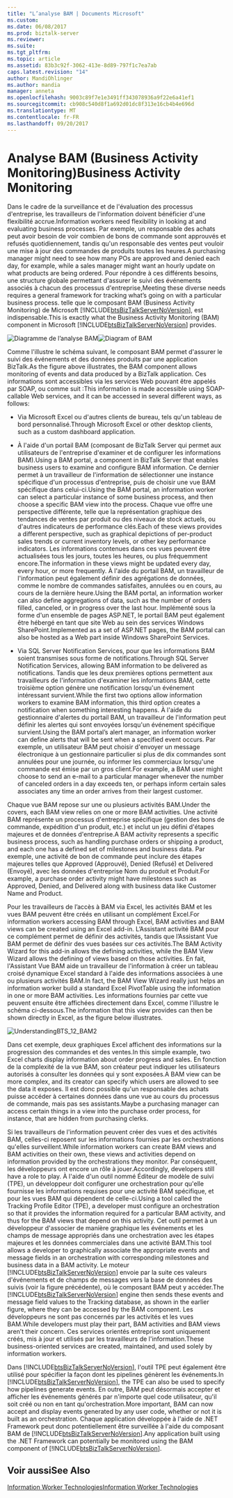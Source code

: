 ```yaml
---
title: "L’analyse BAM | Documents Microsoft"
ms.custom: 
ms.date: 06/08/2017
ms.prod: biztalk-server
ms.reviewer: 
ms.suite: 
ms.tgt_pltfrm: 
ms.topic: article
ms.assetid: 83b3c92f-3062-413e-8d89-797f1c7ea7ab
caps.latest.revision: "14"
author: MandiOhlinger
ms.author: mandia
manager: anneta
ms.openlocfilehash: 9003c89f7e1e3491ff343078936a9f22e6a41ef1
ms.sourcegitcommit: cb908c540d8f1a692d01dc8f313e16cb4b4e696d
ms.translationtype: MT
ms.contentlocale: fr-FR
ms.lasthandoff: 09/20/2017
---
```

# <a name="business-activity-monitoring"></a><span data-ttu-id="7db29-102">Analyse BAM (Business Activity Monitoring)</span><span class="sxs-lookup"><span data-stu-id="7db29-102">Business Activity Monitoring</span></span>
<span data-ttu-id="7db29-103">Dans le cadre de la surveillance et de l'évaluation des processus d'entreprise, les travailleurs de l'information doivent bénéficier d'une flexibilité accrue.</span><span class="sxs-lookup"><span data-stu-id="7db29-103">Information workers need flexibility in looking at and evaluating business processes.</span></span> <span data-ttu-id="7db29-104">Par exemple, un responsable des achats peut avoir besoin de voir combien de bons de commande sont approuvés et refusés quotidiennement, tandis qu'un responsable des ventes peut vouloir une mise à jour des commandes de produits toutes les heures.</span><span class="sxs-lookup"><span data-stu-id="7db29-104">A purchasing manager might need to see how many POs are approved and denied each day, for example, while a sales manager might want an hourly update on what products are being ordered.</span></span> <span data-ttu-id="7db29-105">Pour répondre à ces différents besoins, une structure globale permettant d'assurer le suivi des événements associés à chacun des processus d'entreprise,</span><span class="sxs-lookup"><span data-stu-id="7db29-105">Meeting these diverse needs requires a general framework for tracking what’s going on with a particular business process.</span></span> <span data-ttu-id="7db29-106">telle que le composant BAM (Business Activity Monitoring) de Microsoft [!INCLUDE[btsBizTalkServerNoVersion](../includes/btsbiztalkservernoversion-md.md)], est indispensable.</span><span class="sxs-lookup"><span data-stu-id="7db29-106">This is exactly what the Business Activity Monitoring (BAM) component in Microsoft [!INCLUDE[btsBizTalkServerNoVersion](../includes/btsbiztalkservernoversion-md.md)] provides.</span></span>  
  
 <span data-ttu-id="7db29-107">![Diagramme de l’analyse BAM](../core/media/bam-diagram.gif "bam_diagram")</span><span class="sxs-lookup"><span data-stu-id="7db29-107">![Diagram of BAM](../core/media/bam-diagram.gif "bam_diagram")</span></span>  
  
 <span data-ttu-id="7db29-108">Comme l'illustre le schéma suivant, le composant BAM permet d'assurer le suivi des événements et des données produits par une application BizTalk.</span><span class="sxs-lookup"><span data-stu-id="7db29-108">As the figure above illustrates, the BAM component allows monitoring of events and data produced by a BizTalk application.</span></span> <span data-ttu-id="7db29-109">Ces informations sont accessibles via les services Web pouvant être appelés par SOAP, ou comme suit :</span><span class="sxs-lookup"><span data-stu-id="7db29-109">This information is made accessible using SOAP-callable Web services, and it can be accessed in several different ways, as follows:</span></span>  
  
-   <span data-ttu-id="7db29-110">Via Microsoft Excel ou d'autres clients de bureau, tels qu'un tableau de bord personnalisé.</span><span class="sxs-lookup"><span data-stu-id="7db29-110">Through Microsoft Excel or other desktop clients, such as a custom dashboard application.</span></span>  
  
-   <span data-ttu-id="7db29-111">À l'aide d'un portail BAM (composant de BizTalk Server qui permet aux utilisateurs de l'entreprise d'examiner et de configurer les informations BAM).</span><span class="sxs-lookup"><span data-stu-id="7db29-111">Using a BAM portal, a component in BizTalk Server that enables business users to examine and configure BAM information.</span></span> <span data-ttu-id="7db29-112">Ce dernier permet à un travailleur de l'information de sélectionner une instance spécifique d'un processus d'entreprise, puis de choisir une vue BAM spécifique dans celui-ci.</span><span class="sxs-lookup"><span data-stu-id="7db29-112">Using the BAM portal, an information worker can select a particular instance of some business process, and then choose a specific BAM view into the process.</span></span> <span data-ttu-id="7db29-113">Chaque vue offre une perspective différente, telle que la représentation graphique des tendances de ventes par produit ou des niveaux de stock actuels, ou d'autres indicateurs de performance clés.</span><span class="sxs-lookup"><span data-stu-id="7db29-113">Each of these views provides a different perspective, such as graphical depictions of per-product sales trends or current inventory levels, or other key performance indicators.</span></span> <span data-ttu-id="7db29-114">Les informations contenues dans ces vues peuvent être actualisées tous les jours, toutes les heures, ou plus fréquemment encore.</span><span class="sxs-lookup"><span data-stu-id="7db29-114">The information in these views might be updated every day, every hour, or more frequently.</span></span> <span data-ttu-id="7db29-115">À l'aide du portail BAM, un travailleur de l'information peut également définir des agrégations de données, comme le nombre de commandes satisfaites, annulées ou en cours, au cours de la dernière heure.</span><span class="sxs-lookup"><span data-stu-id="7db29-115">Using the BAM portal, an information worker can also define aggregations of data, such as the number of orders filled, canceled, or in progress over the last hour.</span></span> <span data-ttu-id="7db29-116">Implémenté sous la forme d'un ensemble de pages ASP.NET, le portail BAM peut également être hébergé en tant que site Web au sein des services Windows SharePoint.</span><span class="sxs-lookup"><span data-stu-id="7db29-116">Implemented as a set of ASP.NET pages, the BAM portal can also be hosted as a Web part inside Windows SharePoint Services.</span></span>  
  
-   <span data-ttu-id="7db29-117">Via SQL Server Notification Services, pour que les informations BAM soient transmises sous forme de notifications.</span><span class="sxs-lookup"><span data-stu-id="7db29-117">Through SQL Server Notification Services, allowing BAM information to be delivered as notifications.</span></span> <span data-ttu-id="7db29-118">Tandis que les deux premières options permettent aux travailleurs de l'information d'examiner les informations BAM, cette troisième option génère une notification lorsqu'un événement intéressant survient.</span><span class="sxs-lookup"><span data-stu-id="7db29-118">While the first two options allow information workers to examine BAM information, this third option creates a notification when something interesting happens.</span></span> <span data-ttu-id="7db29-119">À l'aide du gestionnaire d'alertes du portail BAM, un travailleur de l'information peut définir les alertes qui sont envoyées lorsqu'un événement spécifique survient.</span><span class="sxs-lookup"><span data-stu-id="7db29-119">Using the BAM portal’s alert manager, an information worker can define alerts that will be sent when a specified event occurs.</span></span> <span data-ttu-id="7db29-120">Par exemple, un utilisateur BAM peut choisir d'envoyer un message électronique à un gestionnaire particulier si plus de dix commandes sont annulées pour une journée, ou informer les commerciaux lorsqu'une commande est émise par un gros client.</span><span class="sxs-lookup"><span data-stu-id="7db29-120">For example, a BAM user might choose to send an e-mail to a particular manager whenever the number of canceled orders in a day exceeds ten, or perhaps inform certain sales associates any time an order arrives from their largest customer.</span></span>  
  
 <span data-ttu-id="7db29-121">Chaque vue BAM repose sur une ou plusieurs activités BAM.</span><span class="sxs-lookup"><span data-stu-id="7db29-121">Under the covers, each BAM view relies on one or more BAM activities.</span></span> <span data-ttu-id="7db29-122">Une activité BAM représente un processus d'entreprise spécifique (gestion des bons de commande, expédition d'un produit, etc.) et inclut un jeu défini d'étapes majeures et de données d'entreprise.</span><span class="sxs-lookup"><span data-stu-id="7db29-122">A BAM activity represents a specific business process, such as handling purchase orders or shipping a product, and each one has a defined set of milestones and business data.</span></span> <span data-ttu-id="7db29-123">Par exemple, une activité de bon de commande peut inclure des étapes majeures telles que Approved (Approuvé), Denied (Refusé) et Delivered (Envoyé), avec les données d'entreprise Nom du produit et Produit.</span><span class="sxs-lookup"><span data-stu-id="7db29-123">For example, a purchase order activity might have milestones such as Approved, Denied, and Delivered along with business data like Customer Name and Product.</span></span>  
  
 <span data-ttu-id="7db29-124">Pour les travailleurs de l’accès à BAM via Excel, les activités BAM et les vues BAM peuvent être créés en utilisant un complément Excel.</span><span class="sxs-lookup"><span data-stu-id="7db29-124">For information workers accessing BAM through Excel, BAM activities and BAM views can be created using an Excel add-in.</span></span> <span data-ttu-id="7db29-125">L’Assistant activité BAM pour ce complément permet de définir des activités, tandis que l’Assistant Vue BAM permet de définir des vues basées sur ces activités.</span><span class="sxs-lookup"><span data-stu-id="7db29-125">The BAM Activity Wizard for this add-in allows the defining activities, while the BAM View Wizard allows the defining of views based on those activities.</span></span> <span data-ttu-id="7db29-126">En fait, l'Assistant Vue BAM aide un travailleur de l'information à créer un tableau croisé dynamique Excel standard à l'aide des informations associées à une ou plusieurs activités BAM.</span><span class="sxs-lookup"><span data-stu-id="7db29-126">In fact, the BAM View Wizard really just helps an information worker build a standard Excel PivotTable using the information in one or more BAM activities.</span></span> <span data-ttu-id="7db29-127">Les informations fournies par cette vue peuvent ensuite être affichées directement dans Excel, comme l'illustre le schéma ci-dessous.</span><span class="sxs-lookup"><span data-stu-id="7db29-127">The information that this view provides can then be shown directly in Excel, as the figure below illustrates.</span></span>  
  
 ![](../core/media/understandingbts-12-bam2.gif "UnderstandingBTS_12_BAM2")  
  
 <span data-ttu-id="7db29-128">Dans cet exemple, deux graphiques Excel affichent des informations sur la progression des commandes et des ventes.</span><span class="sxs-lookup"><span data-stu-id="7db29-128">In this simple example, two Excel charts display information about order progress and sales.</span></span> <span data-ttu-id="7db29-129">En fonction de la complexité de la vue BAM, son créateur peut indiquer les utilisateurs autorisés à consulter les données qui y sont exposées.</span><span class="sxs-lookup"><span data-stu-id="7db29-129">A BAM view can be more complex, and its creator can specify which users are allowed to see the data it exposes.</span></span> <span data-ttu-id="7db29-130">Il est donc possible qu'un responsable des achats puisse accéder à certaines données dans une vue au cours du processus de commande, mais pas ses assistants.</span><span class="sxs-lookup"><span data-stu-id="7db29-130">Maybe a purchasing manager can access certain things in a view into the purchase order process, for instance, that are hidden from purchasing clerks.</span></span>  
  
 <span data-ttu-id="7db29-131">Si les travailleurs de l'information peuvent créer des vues et des activités BAM, celles-ci reposent sur les informations fournies par les orchestrations qu'elles surveillent.</span><span class="sxs-lookup"><span data-stu-id="7db29-131">While information workers can create BAM views and BAM activities on their own, these views and activities depend on information provided by the orchestrations they monitor.</span></span> <span data-ttu-id="7db29-132">Par conséquent, les développeurs ont encore un rôle à jouer.</span><span class="sxs-lookup"><span data-stu-id="7db29-132">Accordingly, developers still have a role to play.</span></span> <span data-ttu-id="7db29-133">À l'aide d'un outil nommé Éditeur de modèle de suivi (TPE), un développeur doit configurer une orchestration pour qu'elle fournisse les informations requises pour une activité BAM spécifique, et pour les vues BAM qui dépendent de celle-ci.</span><span class="sxs-lookup"><span data-stu-id="7db29-133">Using a tool called the Tracking Profile Editor (TPE), a developer must configure an orchestration so that it provides the information required for a particular BAM activity, and thus for the BAM views that depend on this activity.</span></span> <span data-ttu-id="7db29-134">Cet outil permet à un développeur d'associer de manière graphique les événements et les champs de message appropriés dans une orchestration avec les étapes majeures et les données commerciales dans une activité BAM.</span><span class="sxs-lookup"><span data-stu-id="7db29-134">This tool allows a developer to graphically associate the appropriate events and message fields in an orchestration with corresponding milestones and business data in a BAM activity.</span></span> <span data-ttu-id="7db29-135">Le moteur [!INCLUDE[btsBizTalkServerNoVersion](../includes/btsbiztalkservernoversion-md.md)] envoie par la suite ces valeurs d'événements et de champs de messages vers la base de données des suivis (voir la figure précédente), où le composant BAM peut y accéder.</span><span class="sxs-lookup"><span data-stu-id="7db29-135">The [!INCLUDE[btsBizTalkServerNoVersion](../includes/btsbiztalkservernoversion-md.md)] engine then sends these events and message field values to the Tracking database, as shown in the earlier figure, where they can be accessed by the BAM component.</span></span> <span data-ttu-id="7db29-136">Les développeurs ne sont pas concernés par les activités et les vues BAM.</span><span class="sxs-lookup"><span data-stu-id="7db29-136">While developers must play their part, BAM activities and BAM views aren’t their concern.</span></span> <span data-ttu-id="7db29-137">Ces services orientés entreprise sont uniquement créés, mis à jour et utilisés par les travailleurs de l'information.</span><span class="sxs-lookup"><span data-stu-id="7db29-137">These business-oriented services are created, maintained, and used solely by information workers.</span></span>  
  
 <span data-ttu-id="7db29-138">Dans [!INCLUDE[btsBizTalkServerNoVersion](../includes/btsbiztalkservernoversion-md.md)], l'outil TPE peut également être utilisé pour spécifier la façon dont les pipelines génèrent les événements.</span><span class="sxs-lookup"><span data-stu-id="7db29-138">In [!INCLUDE[btsBizTalkServerNoVersion](../includes/btsbiztalkservernoversion-md.md)], the TPE can also be used to specify how pipelines generate events.</span></span> <span data-ttu-id="7db29-139">En outre, BAM peut désormais accepter et afficher les événements générés par n'importe quel code utilisateur, qu'il soit créé ou non en tant qu'orchestration.</span><span class="sxs-lookup"><span data-stu-id="7db29-139">More important, BAM can now accept and display events generated by any user code, whether or not it is built as an orchestration.</span></span> <span data-ttu-id="7db29-140">Chaque application développée à l'aide de .NET Framework peut donc potentiellement être surveillée à l'aide du composant BAM de [!INCLUDE[btsBizTalkServerNoVersion](../includes/btsbiztalkservernoversion-md.md)].</span><span class="sxs-lookup"><span data-stu-id="7db29-140">Any application built using the .NET Framework can potentially be monitored using the BAM component of [!INCLUDE[btsBizTalkServerNoVersion](../includes/btsbiztalkservernoversion-md.md)].</span></span>  
  
## <a name="see-also"></a><span data-ttu-id="7db29-141">Voir aussi</span><span class="sxs-lookup"><span data-stu-id="7db29-141">See Also</span></span>  
 [<span data-ttu-id="7db29-142">Information Worker Technologies</span><span class="sxs-lookup"><span data-stu-id="7db29-142">Information Worker Technologies</span></span>](../core/information-worker-technologies.md)